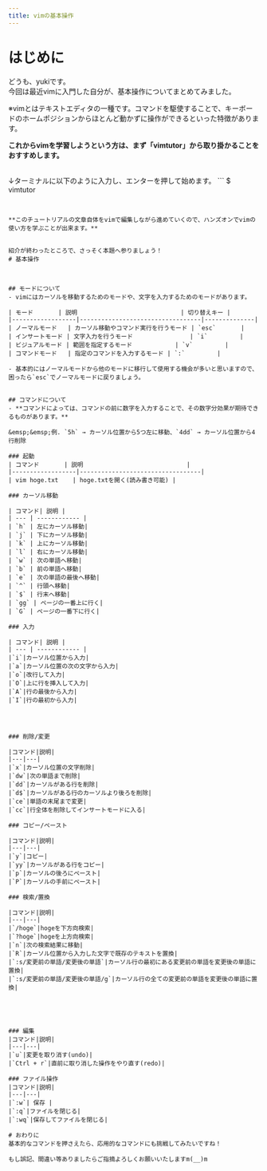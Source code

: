 ```yaml
---
title: vimの基本操作
---
```

# はじめに

どうも、yukiです。<br>
今回は最近vimに入門した自分が、基本操作についてまとめてみました。

※vimとはテキストエディタの一種です。コマンドを駆使することで、キーボードのホームポジションからほとんど動かずに操作ができるといった特徴があります。

**これからvimを学習しようという方は、まず「vimtutor」から取り掛かることをおすすめします。**

<br>
↓ターミナルに以下のように入力し、エンターを押して始めます。
```
$ vimtutor

```


**このチュートリアルの文章自体をvimで編集しながら進めていくので、ハンズオンでvimの使い方を学ぶことが出来ます。**


紹介が終わったところで、さっそく本題へ参りましょう！
# 基本操作



## モードについて
- vimにはカーソルを移動するためのモードや、文字を入力するためのモードがあります。

| モード       | 説明                             | 切り替えキー |
|------------------|----------------------------------|--------------|
| ノーマルモード   | カーソル移動やコマンド実行を行うモード | `esc`       |
| インサートモード | 文字入力を行うモード                | `i`         |
| ビジュアルモード | 範囲を指定するモード            | `v`         |
| コマンドモード   | 指定のコマンドを入力するモード | `:`         |

- 基本的にはノーマルモードから他のモードに移行して使用する機会が多いと思いますので、困ったら`esc`でノーマルモードに戻りましょう。


## コマンドについて
- **コマンドによっては、コマンドの前に数字を入力することで、その数字分効果が期待できるものがあります。**

&emsp;&emsp;例. `5h` → カーソル位置から5つ左に移動、`4dd` → カーソル位置から4行削除

### 起動
| コマンド       | 説明                             |
|------------------|----------------------------------|
| vim hoge.txt    | hoge.txtを開く(読み書き可能) |

### カーソル移動

| コマンド| 説明 |
| --- | ------------ |
| `h` | 左にカーソル移動|
| `j` | 下にカーソル移動|
| `k` | 上にカーソル移動|
| `l` | 右にカーソル移動|
| `w` | 次の単語へ移動|
| `b` | 前の単語へ移動|
| `e` | 次の単語の最後へ移動|
| `^` | 行頭へ移動|
| `$` | 行末へ移動|
| `gg` | ページの一番上に行く|
| `G` | ページの一番下に行く|

### 入力

| コマンド| 説明 |
| --- | ------------ |
|`i`|カーソル位置から入力|
|`a`|カーソル位置の次の文字から入力|
|`o`|改行して入力|
|`O`|上に行を挿入して入力|
|`A`|行の最後から入力|
|`I`|行の最初から入力|




### 削除/変更

|コマンド|説明|
|---|---|
|`x`|カーソル位置の文字削除|
|`dw`|次の単語まで削除|
|`dd`|カーソルがある行を削除|
|`d$`|カーソルがある行のカーソルより後ろを削除|
|`ce`|単語の末尾まで変更|
|`cc`|行全体を削除してインサートモードに入る|

### コピー/ペースト

|コマンド|説明|
|---|---|
|`y`|コピー|
|`yy`|カーソルがある行をコピー|
|`p`|カーソルの後ろにペースト|
|`P`|カーソルの手前にペースト|

### 検索/置換

|コマンド|説明|
|---|---|
|`/hoge`|hogeを下方向検索|
|`?hoge`|hogeを上方向検索|
|`n`|次の検索結果に移動|
|`R`|カーソル位置から入力した文字で既存のテキストを置換|
|`:s/変更前の単語/変更後の単語`|カーソル行の最初にある変更前の単語を変更後の単語に置換|
|`:s/変更前の単語/変更後の単語/g`|カーソル行の全ての変更前の単語を変更後の単語に置換|





### 編集
|コマンド|説明|
|---|---|
|`u`|変更を取り消す(undo)|
|`Ctrl + r`|直前に取り消した操作をやり直す(redo)|

### ファイル操作
|コマンド|説明|
|---|---|
|`:w`| 保存 |
|`:q`|ファイルを閉じる|
|`:wq`|保存してファイルを閉じる|

# おわりに
基本的なコマンドを押さえたら、応用的なコマンドにも挑戦してみたいですね！

もし誤記、間違い等ありましたらご指摘よろしくお願いいたしますm(__)m













```
